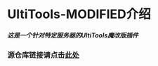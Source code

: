 # UltiTools-MODIFIED介绍
##### 这是一个针对特定服务器的UltiTools魔改版插件
### 源仓库链接请点击[此处](https://github.com/wisdommen/UltiTools/)
